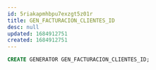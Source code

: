 ```yaml
---
id: 5riakapmhbpu7exzgt5z01r
title: GEN_FACTURACION_CLIENTES_ID
desc: null
updated: 1684912751
created: 1684912751
---
```



```sql
CREATE GENERATOR GEN_FACTURACION_CLIENTES_ID;
```
